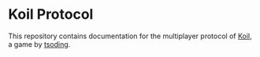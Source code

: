 # Koil Protocol
This repository contains documentation for the multiplayer protocol of
[Koil](https://github.com/tsoding/koil), a game by [tsoding](https://github.com/tsoding).